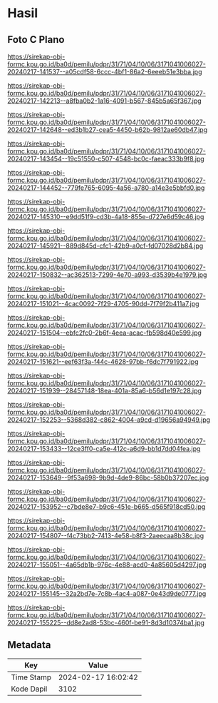 # Hasil

## Foto C Plano

https://sirekap-obj-formc.kpu.go.id/ba0d/pemilu/pdpr/31/71/04/10/06/3171041006027-20240217-141537--a05cdf58-6ccc-4bf1-86a2-6eeeb51e3bba.jpg

https://sirekap-obj-formc.kpu.go.id/ba0d/pemilu/pdpr/31/71/04/10/06/3171041006027-20240217-142213--a8fba0b2-1a16-4091-b567-845b5a65f367.jpg

https://sirekap-obj-formc.kpu.go.id/ba0d/pemilu/pdpr/31/71/04/10/06/3171041006027-20240217-142648--ed3b1b27-cea5-4450-b62b-9812ae60db47.jpg

https://sirekap-obj-formc.kpu.go.id/ba0d/pemilu/pdpr/31/71/04/10/06/3171041006027-20240217-143454--19c51550-c507-4548-bc0c-faeac333b9f8.jpg

https://sirekap-obj-formc.kpu.go.id/ba0d/pemilu/pdpr/31/71/04/10/06/3171041006027-20240217-144452--779fe765-6095-4a56-a780-a14e3e5bbfd0.jpg

https://sirekap-obj-formc.kpu.go.id/ba0d/pemilu/pdpr/31/71/04/10/06/3171041006027-20240217-145310--e9dd51f9-cd3b-4a18-855e-d727e6d59c46.jpg

https://sirekap-obj-formc.kpu.go.id/ba0d/pemilu/pdpr/31/71/04/10/06/3171041006027-20240217-145921--889d845d-cfc1-42b9-a0cf-fd07028d2b84.jpg

https://sirekap-obj-formc.kpu.go.id/ba0d/pemilu/pdpr/31/71/04/10/06/3171041006027-20240217-150832--ac362513-7299-4e70-a993-d3539b4e1979.jpg

https://sirekap-obj-formc.kpu.go.id/ba0d/pemilu/pdpr/31/71/04/10/06/3171041006027-20240217-151021--4cac0092-7f29-4705-90dd-7f79f2b411a7.jpg

https://sirekap-obj-formc.kpu.go.id/ba0d/pemilu/pdpr/31/71/04/10/06/3171041006027-20240217-151504--ebfc2fc0-2b6f-4eea-acac-fb598d40e599.jpg

https://sirekap-obj-formc.kpu.go.id/ba0d/pemilu/pdpr/31/71/04/10/06/3171041006027-20240217-151621--eef63f3a-f44c-4628-97bb-f6dc7f791922.jpg

https://sirekap-obj-formc.kpu.go.id/ba0d/pemilu/pdpr/31/71/04/10/06/3171041006027-20240217-151939--28457148-18ea-401a-85a6-b56d1e197c28.jpg

https://sirekap-obj-formc.kpu.go.id/ba0d/pemilu/pdpr/31/71/04/10/06/3171041006027-20240217-152253--5368d382-c862-4004-a9cd-d19656a94949.jpg

https://sirekap-obj-formc.kpu.go.id/ba0d/pemilu/pdpr/31/71/04/10/06/3171041006027-20240217-153433--12ce3ff0-ca5e-412c-a6d9-bb1d7dd04fea.jpg

https://sirekap-obj-formc.kpu.go.id/ba0d/pemilu/pdpr/31/71/04/10/06/3171041006027-20240217-153649--9f53a698-9b9d-4de9-86bc-58b0b37207ec.jpg

https://sirekap-obj-formc.kpu.go.id/ba0d/pemilu/pdpr/31/71/04/10/06/3171041006027-20240217-153952--c7bde8e7-b9c6-451e-b665-d565f918cd50.jpg

https://sirekap-obj-formc.kpu.go.id/ba0d/pemilu/pdpr/31/71/04/10/06/3171041006027-20240217-154807--f4c73bb2-7413-4e58-b8f3-2aeecaa8b38c.jpg

https://sirekap-obj-formc.kpu.go.id/ba0d/pemilu/pdpr/31/71/04/10/06/3171041006027-20240217-155051--4a65db1b-976c-4e88-acd0-4a85605d4297.jpg

https://sirekap-obj-formc.kpu.go.id/ba0d/pemilu/pdpr/31/71/04/10/06/3171041006027-20240217-155145--32a2bd7e-7c8b-4ac4-a087-0e43d9de0777.jpg

https://sirekap-obj-formc.kpu.go.id/ba0d/pemilu/pdpr/31/71/04/10/06/3171041006027-20240217-155225--dd8e2ad8-53bc-460f-be91-8d3d10374ba1.jpg


## Metadata

| Key        | Value               |
| ---------- | ------------------- |
| Time Stamp | 2024-02-17 16:02:42 |
| Kode Dapil | 3102                |



